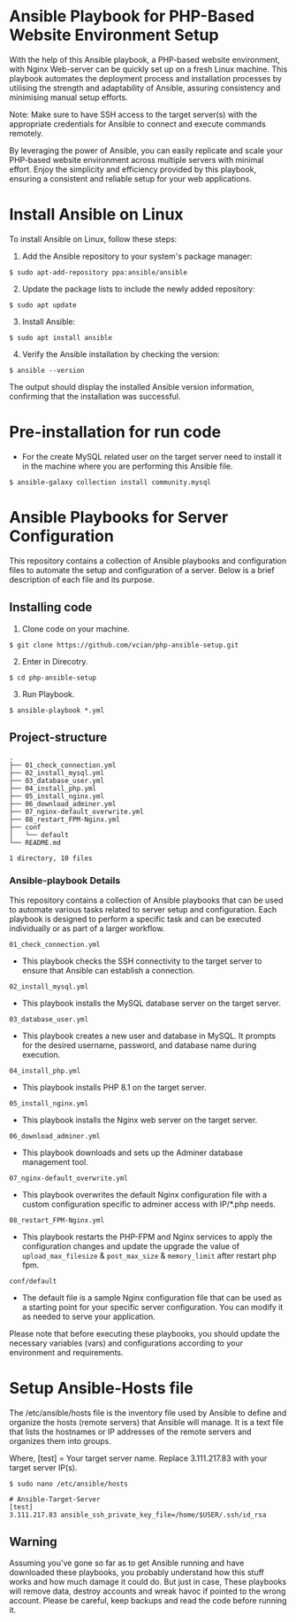 # Ansible Playbook for PHP-Based Website Environment Setup
With the help of this Ansible playbook, a PHP-based website environment,  with Nginx Web-server can be quickly set up on a fresh Linux machine. This playbook automates the deployment process and installation processes by utilising the strength and adaptability of Ansible, assuring consistency and minimising manual setup efforts.

Note: Make sure to have SSH access to the target server(s) with the appropriate credentials for Ansible to connect and execute commands remotely.

By leveraging the power of Ansible, you can easily replicate and scale your PHP-based website environment across multiple servers with minimal effort. Enjoy the simplicity and efficiency provided by this playbook, ensuring a consistent and reliable setup for your web applications.

# Install Ansible on Linux

To install Ansible on Linux, follow these steps:

1) Add the Ansible repository to your system's package manager:

```
$ sudo apt-add-repository ppa:ansible/ansible
```

2) Update the package lists to include the newly added repository:

```
$ sudo apt update
```

3) Install Ansible:

```
$ sudo apt install ansible
```

4) Verify the Ansible installation by checking the version:

```
$ ansible --version
```
The output should display the installed Ansible version information, confirming that the installation was successful.

# Pre-installation for run code

- For the create MySQL related user on the target server need to install it in the machine where you are performing this Ansible file.

```
$ ansible-galaxy collection install community.mysql
```

# Ansible Playbooks for Server Configuration

This repository contains a collection of Ansible playbooks and configuration files to automate the setup and configuration of a server. Below is a brief description of each file and its purpose.

##  Installing code

1) Clone code on your machine.

```
$ git clone https://github.com/vcian/php-ansible-setup.git
```

2) Enter in Direcotry.

```
$ cd php-ansible-setup
```

3) Run Playbook.

```
$ ansible-playbook *.yml
```


## Project-structure

```
.
├── 01_check_connection.yml
├── 02_install_mysql.yml
├── 03_database_user.yml
├── 04_install_php.yml
├── 05_install_nginx.yml
├── 06_download_adminer.yml
├── 07_nginx-default_overwrite.yml
├── 08_restart_FPM-Nginx.yml
├── conf
│   └── default
└── README.md

1 directory, 10 files
```

### Ansible-playbook Details

This repository contains a collection of Ansible playbooks that can be used to automate various tasks related to server setup and configuration. Each playbook is designed to perform a specific task and can be executed individually or as part of a larger workflow.

`01_check_connection.yml`
- This playbook checks the SSH connectivity to the target server to ensure that Ansible can establish a connection.

`02_install_mysql.yml`
- This playbook installs the MySQL database server on the target server.

`03_database_user.yml`
- This playbook creates a new user and database in MySQL. It prompts for the desired username, password, and database name during execution.

`04_install_php.yml`
- This playbook installs PHP 8.1 on the target server.

`05_install_nginx.yml`
- This playbook installs the Nginx web server on the target server.

`06_download_adminer.yml`
- This playbook downloads and sets up the Adminer database management tool.

`07_nginx-default_overwrite.yml`
- This playbook overwrites the default Nginx configuration file with a custom configuration specific to adminer access with IP/*.php needs.

`08_restart_FPM-Nginx.yml`
- This playbook restarts the PHP-FPM and Nginx services to apply the configuration changes and update the upgrade the value of 
`upload_max_filesize` & `post_max_size` & `memory_limit` after restart php fpm. 

`conf/default`
- The default file is a sample Nginx configuration file that can be used as a starting point for your specific server configuration. You can modify it as needed to serve your application.

Please note that before executing these playbooks, you should update the necessary variables (vars) and configurations according to your environment and requirements.

# Setup Ansible-Hosts file

The /etc/ansible/hosts file is the inventory file used by Ansible to define and organize the hosts (remote servers) that Ansible will manage. It is a text file that lists the hostnames or IP addresses of the remote servers and organizes them into groups.

Where,
[test] = Your target server name.
Replace 3.111.217.83 with your target server IP(s).

```
$ sudo nano /etc/ansible/hosts
```


```
# Ansible-Target-Server
[test]
3.111.217.83 ansible_ssh_private_key_file=/home/$USER/.ssh/id_rsa
```



## **Warning**

Assuming you've gone so far as to get Ansible running and have downloaded these playbooks, you probably understand how this stuff works and how much damage it could do. But just in case, These playbooks will remove data, destroy accounts and wreak havoc if pointed to the wrong account. Please be careful, keep backups and read the code before running it.